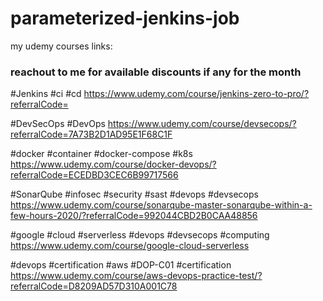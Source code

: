 # parameterized-jenkins-job

my udemy courses links:

### reachout to me for available discounts if any for the month ###

#Jenkins #ci #cd https://www.udemy.com/course/jenkins-zero-to-pro/?referralCode=

#DevSecOps #DevOps https://www.udemy.com/course/devsecops/?referralCode=7A73B2D1AD95E1F68C1F

#docker #container #docker-compose #k8s https://www.udemy.com/course/docker-devops/?referralCode=ECEDBD3CEC6B99717566

#SonarQube #infosec #security #sast #devops #devsecops https://www.udemy.com/course/sonarqube-master-sonarqube-within-a-few-hours-2020/?referralCode=992044CBD2B0CAA48856

#google #cloud #serverless #devops #devsecops #computing https://www.udemy.com/course/google-cloud-serverless

#devops #certification #aws #DOP-C01 #certification https://www.udemy.com/course/aws-devops-practice-test/?referralCode=D8209AD57D310A001C78
